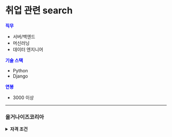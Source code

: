 # 취업 관련 search



<p><strong><font color="blue">직무</font></strong>
<ul>
    <li>서버/백엔드</li>
    <li>머신러닝</li>
    <li>데이터 엔지니어</li>
</ul>
<strong><font color="blue">기술 스택</font></strong>
<ul>
    <li>Python</li>
    <li>Django</li>
</ul>
<strong><font color="blue">연봉</font></strong> 
<ul>
    <li>3000 이상</li>
</ul></p> 

---



### 올거나이즈코리아

<details>
<summary><strong>자격 조건</strong></summary>
<ul>
    <li>Python과 Python Framework (Django / Flask 등)를 이용한 백엔드 서버 개발 경력을 보유하신 분</li>
<li>GCP/AWS 위에서 서버 관리를 해 본 경험이 있으신 분</li>
<li>web server 의 performance tuning 을 해 보신 경험이 있으신 분</li>
<li>고객이 직접 사용하는 프러덕션 서비스의 back-end 개발 및 배포 경험이 있으신 분</li>
<li>고객의 요구사항에 대해서 기민하게 반응하고, 디자이너, 기획자, 세일즈와 커뮤니케이션이 가능한 분</li>
<li>Readable 한 코드를 작성하시는 분</li>
<li>백엔드의 코드 체인지가 고객에게 어떤 영향을 미치는지 고객 관점에서 생각하실 수 있는 분</li>
<li>테스트 코드를 작성하는 습관이 있으신 분</li>
<li>Deep Learning 쪽을 배우고 싶은 열정이 있으신 분</li>
    </ul>

<details>
    <summary><strong>우대 조건</strong></summary>
<ul>
    <li>본인이 알고 있는 지식을 팀원과 공유하는데 적극적이신 분 </li>
<li>본인의 산출물을 영어로 발표하실 수 있으신 분. 혹은 그렇게 되기 위해서 노력하시는 분</li>
<li>Redis, Kafka 등 데이터 파이프라인 쪽 처리 경험이 있으신 분</li>
<li>Large scale web application 개발 경험이 있으신 분</li>
<li>Lean Startup 및 Growth Hacking 경험이 있으신 분</li>
<li>Google Analytics, Mailchimp, PhraseApp 등 3rd party service 와 integration 해 보신 경험이 있으신 분</li>
<li>Open Source 를 사용하시는 것에 열려있지만, 가져다 쓰시는 코드의 내부는 가급적 들여다 보시는 분</li>
<li>Agile process 에 익숙하신 분</li>

관련 링크:  [올거나이즈 코리아 공고문](https://career.programmers.co.kr/job_positions/11167)